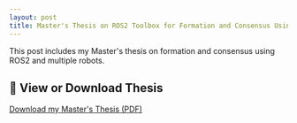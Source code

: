 ```yaml
---
layout: post
title: Master's Thesis on ROS2 Toolbox for Formation and Consensus Using Robots
---
```


This post includes my Master's thesis on formation and consensus using ROS2 and multiple robots.

## 📄 View or Download Thesis

[Download my Master's Thesis (PDF)](/Thesis.pdf)
